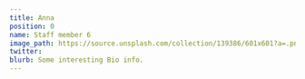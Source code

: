 ```yaml
---
title: Anna
position: 0
name: Staff member 6
image_path: https://source.unsplash.com/collection/139386/601x601?a=.png
twitter: 
blurb: Some interesting Bio info.
---
```


